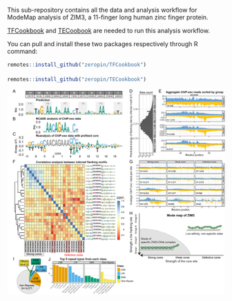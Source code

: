 This sub-repository contains all the data and analysis workflow for ModeMap analysis of ZIM3, a 11-finger long human zinc finger protein.

[TFCookbook](https://github.com/zeropin/TFCookbook) and [TECoobook](https://github.com/zeropin/TECookbook) are needed to run this analysis workflow.

You can pull and install these two packages respectively through R command:

```r
remotes::install_github("zeropin/TFCookbook")

remotes::install_github("zeropin/TECookbook")
```

![](images/Figure%205%20(ZIM3).png)
